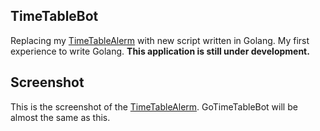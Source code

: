 ## TimeTableBot

Replacing my [TimeTableAlerm](https://github.com/Pyons04/TimeTableAlerm) with new script written in Golang.
My first experience to write Golang. **This application is still under development.**

## Screenshot 

This is the screenshot of the [TimeTableAlerm](https://github.com/Pyons04/TimeTableAlerm). GoTimeTableBot will be almost the same as this.

